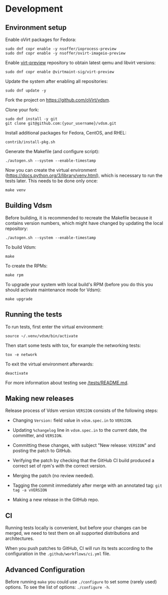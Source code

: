 <!--
SPDX-FileCopyrightText: Red Hat, Inc.
SPDX-License-Identifier: GPL-2.0-or-later
-->

# Development

## Environment setup

Enable oVirt packages for Fedora:

    sudo dnf copr enable -y nsoffer/ioprocess-preview
    sudo dnf copr enable -y nsoffer/ovirt-imageio-preview

Enable
[virt-preview](https://copr.fedorainfracloud.org/coprs/g/virtmaint-sig/virt-preview/)
repository to obtain latest qemu and libvirt versions:

    sudo dnf copr enable @virtmaint-sig/virt-preview

Update the system after enabling all repositories:

    sudo dnf update -y

Fork the project on https://github.com/oVirt/vdsm.

Clone your fork:

    sudo dnf install -y git
    git clone git@github.com:{your_username}/vdsm.git

Install additional packages for Fedora, CentOS, and RHEL:

    contrib/install-pkg.sh

Generate the Makefile (and configure script):

    ./autogen.sh --system --enable-timestamp

Now you can create the virtual environment
(https://docs.python.org/3/library/venv.html), which is necessary to run the
tests later. This needs to be done only once:

    make venv


## Building Vdsm

Before building, it is recommended to recreate the Makefile because it
contains version numbers, which might have changed by updating the local
repository:

    ./autogen.sh --system --enable-timestamp

To build Vdsm:

    make

To create the RPMs:

    make rpm

To upgrade your system with local build's RPM (before you do this you should
activate maintenance mode for Vdsm):

    make upgrade


## Running the tests

To run tests, first enter the virtual environment:

    source ~/.venv/vdsm/bin/activate

Then start some tests with tox, for example the networking tests:

    tox -e network

To exit the virtual environment afterwards:

    deactivate

For more information about testing see [/tests/README.md](/tests/README.md).


## Making new releases

Release process of Vdsm version `VERSION` consists of the following
steps:

- Changing `Version:` field value in `vdsm.spec.in` to `VERSION`.

- Updating `%changelog` line in `vdsm.spec.in` to the current date,
  the committer, and `VERSION`.

- Committing these changes, with subject "New release: `VERSION`" and
  posting the patch to GitHub.

- Verifying the patch by checking that the GitHub CI build produced a
  correct set of rpm's with the correct version.

- Merging the patch (no review needed).

- Tagging the commit immediately after merge with an annotated tag:
  `git tag -a vVERSION`

- Making a new release in the GitHub repo.


## CI

Running tests locally is convenient, but before your changes can be
merged, we need to test them on all supported distributions and
architectures.

When you push patches to GitHub, CI will run its tests according to the
configuration in the `.github/workflows/ci.yml` file.


## Advanced Configuration

Before running `make` you could use `./configure` to set some (rarely used) options.
To see the list of options: `./configure -h`.
